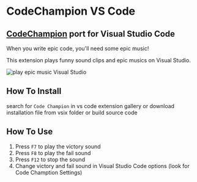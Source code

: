 # CodeChampion VS Code

## [CodeChampion](https://github.com/Atbox/CodeChampion) port for Visual Studio Code

When you write epic code, you'll need some epic music!

This extension plays funny sound clips and epic musics on Visual Studio.

![play epic music Visual Studio](https://image.ibb.co/hjDztv/code_champion_plugin.gif)

## How To Install

search for `Code Champion` in vs code extension gallery or download installation file from vsix folder or build source code

## How To Use

1. Press `F7` to play the victory sound
2. Press `F8` to play the fail sound
3. Press `F12` to stop the sound
4. Change victory and fail sound in Visual Studio Code options (look for Code Chamption Settings)

